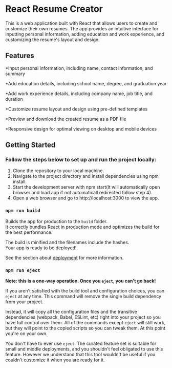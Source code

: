 # React Resume Creator

This is a web application built with React that allows users to create and customize their own resumes. The app provides an intuitive interface for inputting personal information, adding education and work experience, and customizing the resume's layout and design.

## Features

*Input personal information, including name, contact information, and summary

*Add education details, including school name, degree, and graduation year

*Add work experience details, including company name, job title, and duration

*Customize resume layout and design using pre-defined templates

*Preview and download the created resume as a PDF file

*Responsive design for optimal viewing on desktop and mobile devices



## Getting Started
### Follow the steps below to set up and run the project locally:

1. Clone the repository to your local machine.
2. Navigate to the project directory and install dependencies using npm install.
3. Start the development server with npm start(It will automatically open browser and load app if not automaticall redirected follow step 4).
4. Open a web browser and go to http://localhost:3000 to view the app.
### `npm run build`

Builds the app for production to the `build` folder.\
It correctly bundles React in production mode and optimizes the build for the best performance.

The build is minified and the filenames include the hashes.\
Your app is ready to be deployed!

See the section about [deployment](https://facebook.github.io/create-react-app/docs/deployment) for more information.

### `npm run eject`

**Note: this is a one-way operation. Once you `eject`, you can't go back!**

If you aren't satisfied with the build tool and configuration choices, you can `eject` at any time. This command will remove the single build dependency from your project.

Instead, it will copy all the configuration files and the transitive dependencies (webpack, Babel, ESLint, etc) right into your project so you have full control over them. All of the commands except `eject` will still work, but they will point to the copied scripts so you can tweak them. At this point you're on your own.

You don't have to ever use `eject`. The curated feature set is suitable for small and middle deployments, and you shouldn't feel obligated to use this feature. However we understand that this tool wouldn't be useful if you couldn't customize it when you are ready for it.


